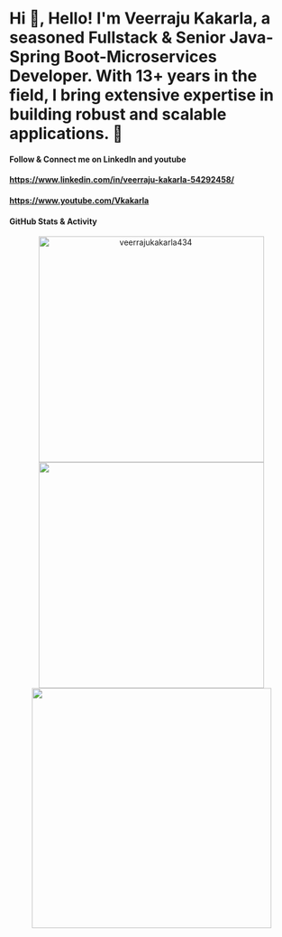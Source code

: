 
# Hi 👋,  Hello! I'm Veerraju Kakarla, a seasoned Fullstack & Senior Java-Spring Boot-Microservices Developer. With 13+ years in the field, I bring extensive expertise in building robust and scalable applications. 🌟

#### Follow & Connect me on LinkedIn and youtube
#### https://www.linkedin.com/in/veerraju-kakarla-54292458/
#### https://www.youtube.com/Vkakarla

#### GitHub Stats & Activity


<div align="center">
<img width="400"  src="https://github-readme-stats.vercel.app/api/top-langs?username=veerrajukakarla434&show_icons=true&locale=en&include_all_commits=true&count_private=true&theme=tokyonight&layout=compact"  alt="veerrajukakarla434" />  
</div>

<div align="center">
   <img width="400" src="https://github-readme-stats.vercel.app/api?username=veerrajukakarla434&theme=tokyonight&show_icons=true&count_private=true" />
   <img width="425" src="https://github-readme-streak-stats.herokuapp.com/?user=veerrajukakarla434&theme=tokyonight" />
</div> <br>



